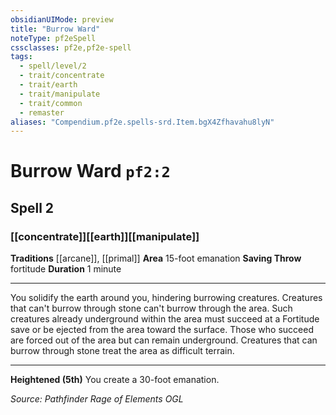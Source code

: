 ```yaml
---
obsidianUIMode: preview
title: "Burrow Ward"
noteType: pf2eSpell
cssclasses: pf2e,pf2e-spell
tags:
  - spell/level/2
  - trait/concentrate
  - trait/earth
  - trait/manipulate
  - trait/common
  - remaster
aliases: "Compendium.pf2e.spells-srd.Item.bgX4Zfhavahu8lyN" 
---
```

# Burrow Ward  `pf2:2`  
## Spell 2
### [[concentrate]][[earth]][[manipulate]]
**Traditions** [[arcane]], [[primal]]
**Area** 15-foot emanation
**Saving Throw**  fortitude
**Duration** 1 minute
* * * 
You solidify the earth around you, hindering burrowing creatures. Creatures that can't burrow through stone can't burrow through the area. Such creatures already underground within the area must succeed at a Fortitude save or be ejected from the area toward the surface. Those who succeed are forced out of the area but can remain underground. Creatures that can burrow through stone treat the area as difficult terrain.

* * *

**Heightened (5th)** You create a 30-foot emanation.

*Source: Pathfinder Rage of Elements*
*OGL*